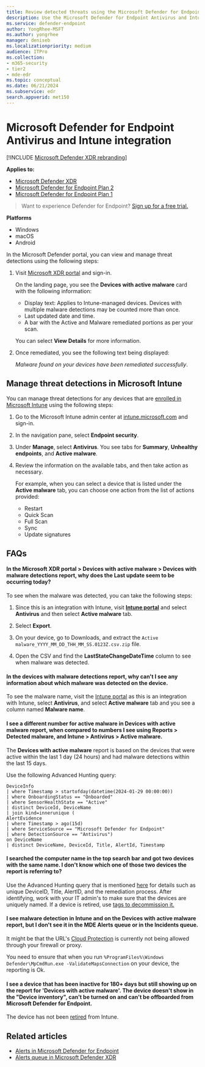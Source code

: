 ```yaml
---
title: Review detected threats using the Microsoft Defender for Endpoint Antivirus and Intune integration
description: Use the Microsoft Defender for Endpoint Antivirus and Intune integration to view and manage threat detections.
ms.service: defender-endpoint
author: YongRhee-MSFT
ms.author: yongrhee
manager: deniseb
ms.localizationpriority: medium
audience: ITPro
ms.collection:
- m365-security
- tier2
- mde-edr
ms.topic: conceptual
ms.date: 06/21/2024
ms.subservice: edr
search.appverid: met150
---
```


# Microsoft Defender for Endpoint Antivirus and Intune integration

[!INCLUDE [Microsoft Defender XDR rebranding](../includes/microsoft-defender.md)]

**Applies to:**

- [Microsoft Defender XDR](/defender-xdr)
- [Microsoft Defender for Endpoint Plan 2](microsoft-defender-endpoint.md)
- [Microsoft Defender for Endpoint Plan 1](microsoft-defender-endpoint.md)

> Want to experience Defender for Endpoint? [Sign up for a free trial.](https://go.microsoft.com/fwlink/p/?linkid=2225630&clcid=0x409&culture=en-us&country=us)

**Platforms**

- Windows
- macOS
- Android

In the Microsoft Defender portal, you can view and manage threat detections using the following steps:

1. Visit [Microsoft XDR portal](https://security.microsoft.com/) and sign-in.

    On the landing page, you see the **Devices with active malware** card with the following information:

    - Display text: Applies to Intune-managed devices. Devices with multiple malware detections may be counted more than once.
    - Last updated date and time.
    - A bar with the Active and Malware remediated portions as per your scan.

    You can select **View Details** for more information.

2. Once remediated, you see the following text being displayed:

    *Malware found on your devices have been remediated successfully*.

## Manage threat detections in Microsoft Intune

You can manage threat detections for any devices that are [enrolled in Microsoft Intune](/mem/intune/enrollment/windows-enrollment-methods) using the following steps:

1. Go to the Microsoft Intune admin center at [intune.microsoft.com](https://intune.microsoft.com) and sign-in.

2. In the navigation pane, select **Endpoint security**.

3. Under **Manage**, select **Antivirus**. You see tabs for **Summary**, **Unhealthy endpoints**, and **Active malware**.

4. Review the information on the available tabs, and then take action as necessary.

    For example, when you can select a device that is listed under the **Active malware** tab, you can choose one action from the list of actions provided:
     - Restart
     - Quick Scan
     - Full Scan
     - Sync
     - Update signatures

## FAQs

#### In the Microsoft XDR portal > Devices with active malware > Devices with malware detections report, why does the Last update seem to be occurring today?

To see when the malware was detected, you can take the following steps:

1. Since this is an integration with Intune, visit [**Intune portal**](https://intune.microsoft.com) and select **Antivirus** and then select **Active malware** tab.

2. Select **Export**.

3. On your device, go to Downloads, and extract the `Active malware_YYYY_MM_DD_THH_MM_SS.0123Z.csv.zip` file.

4. Open the CSV and find the **LastStateChangeDateTime** column to see when malware was detected.

#### In the devices with malware detections report, why can't I see any information about which malware was detected on the device.

To see the malware name, visit the [Intune portal](https://intune.microsoft.com) as this is an integration with Intune, select **Antivirus**,  and select **Active malware** tab and you see a column named **Malware name**.

#### I see a different number for active malware in Devices with active malware report, when compared to numbers I see using Reports > Detected malware, and Intune > Antivirus > Active malware.

The **Devices with active malware** report is based on the devices that were active within the last 1 day (24 hours) and had malware detections within the last 15 days.

Use the following Advanced Hunting query:

```kusto
DeviceInfo
| where Timestamp > startofday(datetime(2024-01-29 00:00:00))
| where OnboardingStatus == "Onboarded"
| where SensorHealthState == "Active"
| distinct DeviceId, DeviceName
| join kind=innerunique (
AlertEvidence
| where Timestamp > ago(15d)
| where ServiceSource == "Microsoft Defender for Endpoint"
| where DetectionSource == "Antivirus")
on DeviceName
| distinct DeviceName, DeviceId, Title, AlertId, Timestamp
```

#### I searched the computer name in the top search bar and got two devices with the same name. I don't know which one of those two devices the report is referring to?

Use the Advanced Hunting query that is mentioned [here](#i-see-a-different-number-for-active-malware-in-devices-with-active-malware-report-when-compared-to-numbers-i-see-using-reports--detected-malware-and-intune--antivirus--active-malware) for details such as unique DeviceID, Title, AlertID, and the remediation process. After identifying, work with your IT admin's to make sure that the devices are uniquely named. If a device is retired, use [tags to decommission it.](https://techcommunity.microsoft.com/t5/microsoft-defender-for-endpoint/how-to-use-tagging-effectively-part-1/ba-p/1964058)

#### I see malware detection in Intune and on the Devices with active malware report, but I don't see it in the MDE Alerts queue or in the Incidents queue.

It might be that the URL's [Cloud Protection](configure-network-connections-microsoft-defender-antivirus.md) is currently not being allowed through your firewall or proxy.

You need to ensure that when you run `%ProgramFiles%\Windows Defender\MpCmdRun.exe -ValidateMapsConnection` on your device, the reporting is Ok.

#### I see a device that has been inactive for 180+ days but still showing up on the report for 'Devices with active malware'.  The device doesn't show in the "Device inventory", can't be turned on and can't be offboarded from Microsoft Defender for Endpoint.

  
The device has not been [retired](/mem/intune/remote-actions/devices-wipe) from Intune.

## Related articles

- [Alerts in Microsoft Defender for Endpoint](investigate-alerts.md)
- [Alerts queue in Microsoft Defender XDR](alerts-queue-endpoint-detection-response.md)
